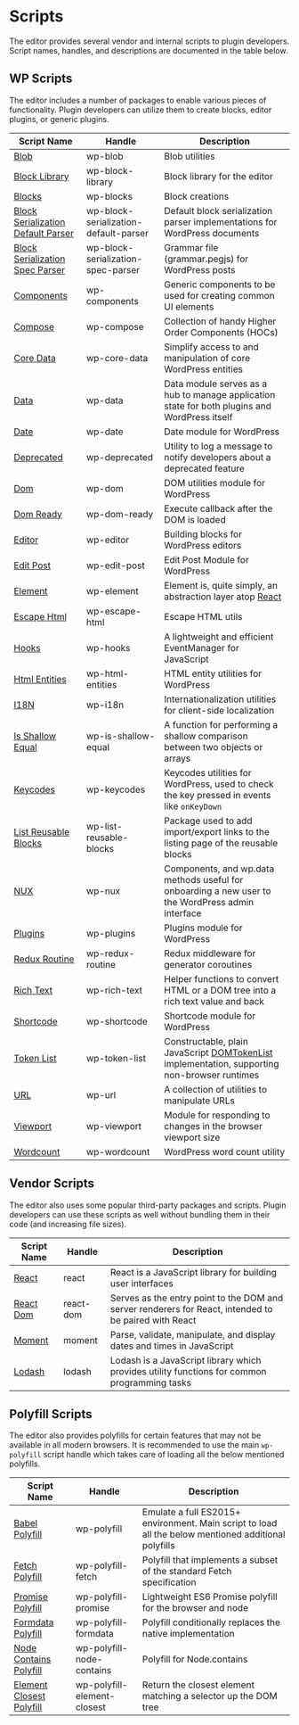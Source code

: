 # Scripts

The editor provides several vendor and internal scripts to plugin developers. Script names, handles, and descriptions are documented in the table below.

## WP Scripts

The editor includes a number of packages to enable various pieces of functionality. Plugin developers can utilize them to create blocks, editor plugins, or generic plugins.

| Script Name | Handle | Description |
|-------------|--------|-------------|
| [Blob](/packages/blob/README.md) | wp-blob | Blob utilities |
| [Block Library](/packages/block-library/README.md) | wp-block-library | Block library for the editor |
| [Blocks](/packages/blocks/README.md) | wp-blocks | Block creations |
| [Block Serialization Default Parser](/packages/block-serialization-default-parser/README.md) | wp-block-serialization-default-parser | Default block serialization parser implementations for WordPress documents |
| [Block Serialization Spec Parser](/packages/block-serialization-spec-parser/README.md) | wp-block-serialization-spec-parser | Grammar file (grammar.pegjs) for WordPress posts |
| [Components](/packages/components/README.md) | wp-components | Generic components to be used for creating common UI elements |
| [Compose](/packages/compose/README.md) | wp-compose | Collection of handy Higher Order Components (HOCs)  |
| [Core Data](/packages/core-data/README.md) | wp-core-data | Simplify access to and manipulation of core WordPress entities |
| [Data](/packages/data/README.md) | wp-data | Data module serves as a hub to manage application state for both plugins and WordPress itself |
| [Date](/packages/date/README.md) | wp-date | Date module for WordPress |
| [Deprecated](/packages/deprecated/README.md) | wp-deprecated | Utility to log a message to notify developers about a deprecated feature |
| [Dom](/packages/dom/README.md) | wp-dom | DOM utilities module for WordPress |
| [Dom Ready](/packages/dom-ready/README.md) | wp-dom-ready | Execute callback after the DOM is loaded |
| [Editor](/packages/editor/README.md) | wp-editor | Building blocks for WordPress editors |
| [Edit Post](/packages/edit-post/README.md) | wp-edit-post | Edit Post Module for WordPress |
| [Element](/packages/element/README.md) | wp-element |Element is, quite simply, an abstraction layer atop [React](https://reactjs.org/) |
| [Escape Html](/packages/escape-html/README.md) | wp-escape-html | Escape HTML utils |
| [Hooks](/packages/hooks/README.md) | wp-hooks | A lightweight and efficient EventManager for JavaScript |
| [Html Entities](/packages/html-entities/README.md) | wp-html-entities | HTML entity utilities for WordPress |
| [I18N](/packages/i18n/README.md) | wp-i18n | Internationalization utilities for client-side localization |
| [Is Shallow Equal](/packages/is-shallow-equal/README.md) | wp-is-shallow-equal | A function for performing a shallow comparison between two objects or arrays |
| [Keycodes](/packages/keycodes/README.md) | wp-keycodes | Keycodes utilities for WordPress, used to check the key pressed in events like `onKeyDown` |
| [List Reusable Blocks](/packages/list-reusable-blocks/README.md) | wp-list-reusable-blocks | Package used to add import/export links to the listing page of the reusable blocks |
| [NUX](/packages/nux/README.md) | wp-nux | Components, and wp.data methods useful for onboarding a new user to the WordPress admin interface |
| [Plugins](/packages/plugins/README.md) | wp-plugins | Plugins module for WordPress |
| [Redux Routine](/packages/redux-routine/README.md) | wp-redux-routine | Redux middleware for generator coroutines |
| [Rich Text](/packages/rich-text/README.md) | wp-rich-text | Helper functions to convert HTML or a DOM tree into a rich text value and back |
| [Shortcode](/packages/shortcode/README.md) | wp-shortcode | Shortcode module for WordPress |
| [Token List](/packages/token-list/README.md) | wp-token-list | Constructable, plain JavaScript [DOMTokenList](https://developer.mozilla.org/en-US/docs/Web/API/DOMTokenList) implementation, supporting non-browser runtimes |
| [URL](/packages/url/README.md) | wp-url | A collection of utilities to manipulate URLs |
| [Viewport](/packages/viewport/README.md) | wp-viewport | Module for responding to changes in the browser viewport size |
| [Wordcount](/packages/wordcount/README.md) | wp-wordcount | WordPress word count utility |

## Vendor Scripts

The editor also uses some popular third-party packages and scripts. Plugin developers can use these scripts as well without bundling them in their code (and increasing file sizes).

| Script Name | Handle | Description |
|-------------|--------|-------------|
| [React](https://reactjs.org) | react  | React is a JavaScript library for building user interfaces |
| [React Dom](https://reactjs.org/docs/react-dom.html) | react-dom | Serves as the entry point to the DOM and server renderers for React, intended to be paired with React |
| [Moment](https://momentjs.com/) | moment| Parse, validate, manipulate, and display dates and times in JavaScript |
| [Lodash](https://lodash.com) | lodash| Lodash is a JavaScript library which provides utility functions for common programming tasks |

## Polyfill Scripts

The editor also provides polyfills for certain features that may not be available in all modern browsers.
It is recommended to use the main `wp-polyfill` script handle which takes care of loading all the below mentioned polyfills.

| Script Name | Handle | Description |
|-------------|--------|-------------|
| [Babel Polyfill](https://babeljs.io/docs/en/babel-polyfill) | wp-polyfill | Emulate a full ES2015+ environment. Main script to load all the below mentioned additional polyfills |
| [Fetch Polyfill](https://www.npmjs.com/package/whatwg-fetch) | wp-polyfill-fetch | Polyfill that implements a subset of the standard Fetch specification |
| [Promise Polyfill](https://www.npmjs.com/package/promise-polyfill) | wp-polyfill-promise| Lightweight ES6 Promise polyfill for the browser and node |
| [Formdata Polyfill](https://www.npmjs.com/package/formdata-polyfill) | wp-polyfill-formdata| Polyfill conditionally replaces the native implementation |
| [Node Contains Polyfill](https://polyfill.io) | wp-polyfill-node-contains |Polyfill for Node.contains |
| [Element Closest Polyfill](https://www.npmjs.com/package/element-closest) | wp-polyfill-element-closest| Return the closest element matching a selector up the DOM tree |
